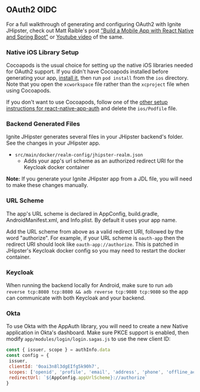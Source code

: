## OAuth2 OIDC

For a full walkthrough of generating and configuring OAuth2 with Ignite JHipster, check out Matt Raible's post ["Build a Mobile App with React Native and Spring Boot"](https://developer.okta.com/blog/2018/10/10/react-native-spring-boot-mobile-app) or [Youtube video](https://www.youtube.com/watch?v=h7QcSe-LYZg) of the same.

### Native iOS Library Setup

Cocoapods is the usual choice for setting up the native iOS libraries needed for OAuth2 support.  If you didn't have Cocoapods installed before generating your app, [install it](https://guides.cocoapods.org/using/getting-started.html), then run `pod install` from the `ios` directory.  Note that you open the `xcworkspace` file rather than the `xcproject` file when using Cocoapods.  
    
If you don't want to use Cocoapods, follow one of the [other setup instructions for react-native-app-auth](https://github.com/FormidableLabs/react-native-app-auth#ios-setup) and delete the `ios/Podfile` file.

### Backend Generated Files
Ignite JHipster generates several files in your JHipster backend's folder.  See the changes in your JHipster app.
- `src/main/docker/realm-config/jhipster-realm.json`
  - Adds your app's url scheme as an authorized redirect URI for the Keycloak docker container

**Note:** If you generate your Ignite JHipster app from a JDL file, you will need to make these changes manually.
   
### URL Scheme
The app's URL scheme is declared in AppConfig, build.gradle, AndroidManifest.xml, and Info.plist.  By default it uses your app name.

Add the URL scheme from above as a valid redirect URI, followed by the word "authorize".  For example, if your URL scheme is `oauth-app` then the redirect URI
 should look like `oauth-app://authorize`.  This is patched in JHipster's Keycloak docker config so you may need to restart the docker container.
 
### Keycloak
When running the backend locally for Android, make sure to run `adb reverse tcp:8080 tcp:8080 && adb reverse tcp:9080 tcp:9080` so the app can communicate with both Keycloak and your backend.

### Okta
To use Okta with the AppAuth library, you will need to create a new Native application in Okta's dashboard.  Make sure PKCE support is enabled, then modify `app/modules/login/login.sagas.js` to use the new client ID:

```javascript
const { issuer, scope } = authInfo.data
const config = {
 issuer,
 clientId: '0oai3n8l3dgEIfg5k90h7',
 scopes: ['openid', 'profile', 'email', 'address', 'phone', 'offline_access']
 redirectUrl: `${AppConfig.appUrlScheme}://authorize`
}
```
